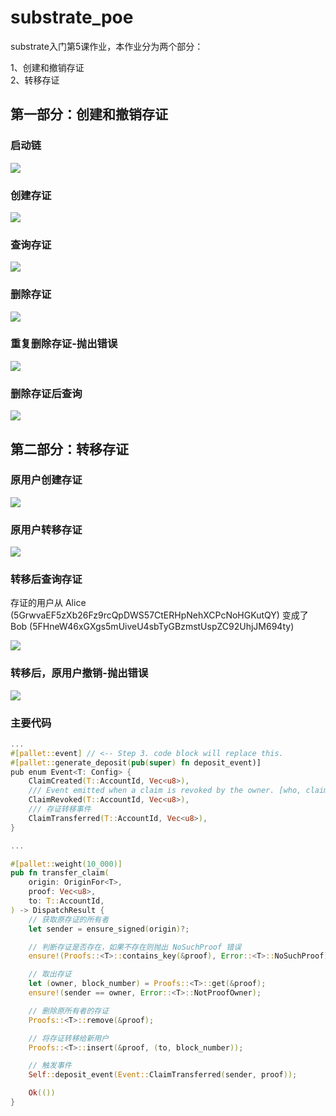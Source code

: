 # substrate_poe

substrate入门第5课作业，本作业分为两个部分：

1、创建和撤销存证  
2、转移存证


## 第一部分：创建和撤销存证

### 启动链

![](https://github.com/rustbomber/substrate_poe/blob/main/images/start_chain.png)

### 创建存证

![](https://github.com/rustbomber/substrate_poe/blob/main/images/create_poe.png)

### 查询存证

![](https://github.com/rustbomber/substrate_poe/blob/main/images/query_poe.png)


### 删除存证

![](https://github.com/rustbomber/substrate_poe/blob/main/images/remove_poe.png)


### 重复删除存证-抛出错误

![](https://github.com/rustbomber/substrate_poe/blob/main/images/reremove_poe_with_error.png)

### 删除存证后查询

![](https://github.com/rustbomber/substrate_poe/blob/main/images/query_poe_after_remove.png)

## 第二部分：转移存证

### 原用户创建存证

![](https://github.com/rustbomber/substrate_poe/blob/main/images/transfer_create_poe.png)

### 原用户转移存证

![](https://github.com/rustbomber/substrate_poe/blob/main/images/transfer_poe.png)

### 转移后查询存证

存证的用户从 Alice (5GrwvaEF5zXb26Fz9rcQpDWS57CtERHpNehXCPcNoHGKutQY) 变成了 Bob (5FHneW46xGXgs5mUiveU4sbTyGBzmstUspZC92UhjJM694ty)

![](https://github.com/rustbomber/substrate_poe/blob/main/images/transfer_poe.png)

### 转移后，原用户撤销-抛出错误

![](https://github.com/rustbomber/substrate_poe/blob/main/images/remove_with_error.png)

### 主要代码

```rust
...
#[pallet::event] // <-- Step 3. code block will replace this.
#[pallet::generate_deposit(pub(super) fn deposit_event)]
pub enum Event<T: Config> {
    ClaimCreated(T::AccountId, Vec<u8>),
    /// Event emitted when a claim is revoked by the owner. [who, claim]
    ClaimRevoked(T::AccountId, Vec<u8>),
    /// 存证转移事件
    ClaimTransferred(T::AccountId, Vec<u8>),
}

...

#[pallet::weight(10_000)]
pub fn transfer_claim(
    origin: OriginFor<T>,
    proof: Vec<u8>,
    to: T::AccountId,
) -> DispatchResult {
    // 获取原存证的所有者
    let sender = ensure_signed(origin)?;

    // 判断存证是否存在，如果不存在则抛出 NoSuchProof 错误
    ensure!(Proofs::<T>::contains_key(&proof), Error::<T>::NoSuchProof);

    // 取出存证
    let (owner, block_number) = Proofs::<T>::get(&proof);
    ensure!(sender == owner, Error::<T>::NotProofOwner);

    // 删除原所有者的存证
    Proofs::<T>::remove(&proof);

    // 将存证转移给新用户
    Proofs::<T>::insert(&proof, (to, block_number));

    // 触发事件
    Self::deposit_event(Event::ClaimTransferred(sender, proof));

    Ok(())
}
```